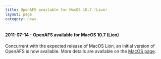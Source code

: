 ```yaml
---
title: OpenAFS available for MacOS 10.7 (Lion)
layout: page
category: news
---
```


#### 2011-07-14 - OpenAFS available for MacOS 10.7 (Lion)

Concurrent with the expected release of MacOS Lion, an initial version
of OpenAFS is now available. More details are available on the [MacOS page](macos.html).


